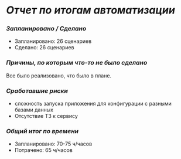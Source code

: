 # _Отчет по итогам автоматизации_

### _Запланировано / Сделано_

* Запланировано: 26 сценариев
* Сделано: 26 сценариев

### _Причины, по которым что-то не было сделано_

Все было реализовано, что было в плане.

### _Сработавшие риски_

* сложность запуска приложения для конфигурации с разными базами данных
* Отсутствие ТЗ к сервису


### _Общий итог по времени_
* Запланировано: 70-75 ч/часов
* Потрачено: 65 ч/часов
